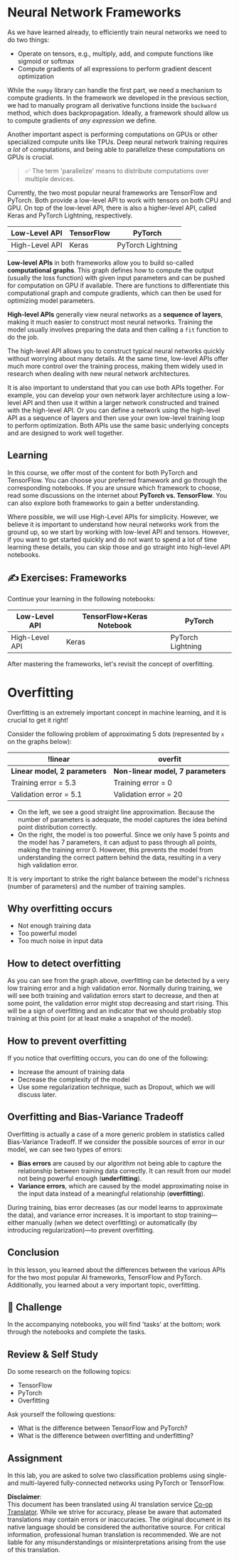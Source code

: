 <!--
CO_OP_TRANSLATOR_METADATA:
{
  "original_hash": "b5466bcedc3c75aa35476270362f626a",
  "translation_date": "2025-05-20T01:47:36+00:00",
  "source_file": "15-rag-and-vector-databases/data/frameworks.md",
  "language_code": "en"
}
-->
# Neural Network Frameworks

As we have learned already, to efficiently train neural networks we need to do two things:

* Operate on tensors, e.g., multiply, add, and compute functions like sigmoid or softmax
* Compute gradients of all expressions to perform gradient descent optimization

While the `numpy` library can handle the first part, we need a mechanism to compute gradients. In the framework we developed in the previous section, we had to manually program all derivative functions inside the `backward` method, which does backpropagation. Ideally, a framework should allow us to compute gradients of *any expression* we define.

Another important aspect is performing computations on GPUs or other specialized compute units like TPUs. Deep neural network training requires *a lot* of computations, and being able to parallelize these computations on GPUs is crucial.

> ✅ The term 'parallelize' means to distribute computations over multiple devices.

Currently, the two most popular neural frameworks are TensorFlow and PyTorch. Both provide a low-level API to work with tensors on both CPU and GPU. On top of the low-level API, there is also a higher-level API, called Keras and PyTorch Lightning, respectively.

Low-Level API | TensorFlow | PyTorch
--------------|------------|--------
High-Level API| Keras      | PyTorch Lightning

**Low-level APIs** in both frameworks allow you to build so-called **computational graphs**. This graph defines how to compute the output (usually the loss function) with given input parameters and can be pushed for computation on GPU if available. There are functions to differentiate this computational graph and compute gradients, which can then be used for optimizing model parameters.

**High-level APIs** generally view neural networks as a **sequence of layers**, making it much easier to construct most neural networks. Training the model usually involves preparing the data and then calling a `fit` function to do the job.

The high-level API allows you to construct typical neural networks quickly without worrying about many details. At the same time, low-level APIs offer much more control over the training process, making them widely used in research when dealing with new neural network architectures.

It is also important to understand that you can use both APIs together. For example, you can develop your own network layer architecture using a low-level API and then use it within a larger network constructed and trained with the high-level API. Or you can define a network using the high-level API as a sequence of layers and then use your own low-level training loop to perform optimization. Both APIs use the same basic underlying concepts and are designed to work well together.

## Learning

In this course, we offer most of the content for both PyTorch and TensorFlow. You can choose your preferred framework and go through the corresponding notebooks. If you are unsure which framework to choose, read some discussions on the internet about **PyTorch vs. TensorFlow**. You can also explore both frameworks to gain a better understanding.

Where possible, we will use High-Level APIs for simplicity. However, we believe it is important to understand how neural networks work from the ground up, so we start by working with low-level API and tensors. However, if you want to get started quickly and do not want to spend a lot of time learning these details, you can skip those and go straight into high-level API notebooks.

## ✍️ Exercises: Frameworks

Continue your learning in the following notebooks:

Low-Level API | TensorFlow+Keras Notebook | PyTorch
--------------|---------------------------|--------
High-Level API| Keras                     | PyTorch Lightning

After mastering the frameworks, let's revisit the concept of overfitting.

# Overfitting

Overfitting is an extremely important concept in machine learning, and it is crucial to get it right!

Consider the following problem of approximating 5 dots (represented by `x` on the graphs below):

!linear | overfit
--------|--------
**Linear model, 2 parameters** | **Non-linear model, 7 parameters**
Training error = 5.3 | Training error = 0
Validation error = 5.1 | Validation error = 20

* On the left, we see a good straight line approximation. Because the number of parameters is adequate, the model captures the idea behind point distribution correctly.
* On the right, the model is too powerful. Since we only have 5 points and the model has 7 parameters, it can adjust to pass through all points, making the training error 0. However, this prevents the model from understanding the correct pattern behind the data, resulting in a very high validation error.

It is very important to strike the right balance between the model's richness (number of parameters) and the number of training samples.

## Why overfitting occurs

  * Not enough training data
  * Too powerful model
  * Too much noise in input data

## How to detect overfitting

As you can see from the graph above, overfitting can be detected by a very low training error and a high validation error. Normally during training, we will see both training and validation errors start to decrease, and then at some point, the validation error might stop decreasing and start rising. This will be a sign of overfitting and an indicator that we should probably stop training at this point (or at least make a snapshot of the model).

## How to prevent overfitting

If you notice that overfitting occurs, you can do one of the following:

 * Increase the amount of training data
 * Decrease the complexity of the model
 * Use some regularization technique, such as Dropout, which we will discuss later.

## Overfitting and Bias-Variance Tradeoff

Overfitting is actually a case of a more generic problem in statistics called Bias-Variance Tradeoff. If we consider the possible sources of error in our model, we can see two types of errors:

* **Bias errors** are caused by our algorithm not being able to capture the relationship between training data correctly. It can result from our model not being powerful enough (**underfitting**).
* **Variance errors**, which are caused by the model approximating noise in the input data instead of a meaningful relationship (**overfitting**).

During training, bias error decreases (as our model learns to approximate the data), and variance error increases. It is important to stop training—either manually (when we detect overfitting) or automatically (by introducing regularization)—to prevent overfitting.

## Conclusion

In this lesson, you learned about the differences between the various APIs for the two most popular AI frameworks, TensorFlow and PyTorch. Additionally, you learned about a very important topic, overfitting.

## 🚀 Challenge

In the accompanying notebooks, you will find 'tasks' at the bottom; work through the notebooks and complete the tasks.

## Review & Self Study

Do some research on the following topics:

- TensorFlow
- PyTorch
- Overfitting

Ask yourself the following questions:

- What is the difference between TensorFlow and PyTorch?
- What is the difference between overfitting and underfitting?

## Assignment

In this lab, you are asked to solve two classification problems using single- and multi-layered fully-connected networks using PyTorch or TensorFlow.

**Disclaimer**:  
This document has been translated using AI translation service [Co-op Translator](https://github.com/Azure/co-op-translator). While we strive for accuracy, please be aware that automated translations may contain errors or inaccuracies. The original document in its native language should be considered the authoritative source. For critical information, professional human translation is recommended. We are not liable for any misunderstandings or misinterpretations arising from the use of this translation.